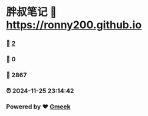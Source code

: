 # 胖叔笔记 :link: https://ronny200.github.io 
### :page_facing_up: [2](https://ronny200.github.io/tag.html) 
### :speech_balloon: 0 
### :hibiscus: 2867 
### :alarm_clock: 2024-11-25 23:14:42 
### Powered by :heart: [Gmeek](https://github.com/Meekdai/Gmeek)
